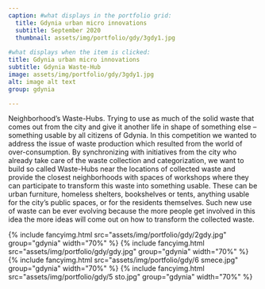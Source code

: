 ```yaml
---
caption: #what displays in the portfolio grid:
  title: Gdynia urban micro innovations
  subtitle: September 2020
  thumbnail: assets/img/portfolio/gdy/3gdy1.jpg
  
#what displays when the item is clicked:
title: Gdynia urban micro innovations
subtitle: Gdynia Waste-Hub
image: assets/img/portfolio/gdy/3gdy1.jpg
alt: image alt text
group: gdynia

---
```

Neighborhood’s Waste-Hubs. Trying to use as much of the solid waste that comes out from the city and give it another life in shape of something else – something usable by all citizens of Gdynia. In this competition we wanted to address the issue of waste production which resulted from the world of over-consumption. By synchronizing with initiatives from the city who already take care of the waste collection and categorization, we want to build so called Waste-Hubs near the locations of collected waste and provide the closest neighborhoods with spaces of workshops where they can participate to transform this waste into something usable. These can be urban furniture, homeless shelters, bookshelves or tents, anything usable for the city’s public spaces, or for the residents themselves. Such new use of waste can be ever evolving because the more people get involved in this idea the more ideas will come out on how to transform the collected waste. 

{% include fancyimg.html src="assets/img/portfolio/gdy/2gdy.jpg" group="gdynia" width="70%" %}
{% include fancyimg.html src="assets/img/portfolio/gdy/gdy.jpg" group="gdynia" width="70%" %}
{% include fancyimg.html src="assets/img/portfolio/gdy/6 smece.jpg" group="gdynia" width="70%" %}
{% include fancyimg.html src="assets/img/portfolio/gdy/5 sto.jpg" group="gdynia" width="70%" %}
